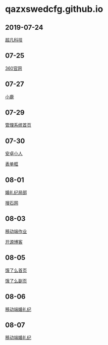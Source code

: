 # qazxswedcfg.github.io
## 2019-07-24
<a href="https://qazxswedcfg.github.io/超凡科技/html/超凡科技.html">超凡科技</a>

<h2>07-25</h2>
<a href="https://qazxswedcfg.github.io/360官网/html/360官网.html">360官网</a>

<h2>07-27</h2>
<a href="https://qazxswedcfg.github.io/work-xiaolu/html/xiaolu.html">小鹿</a>

<h2>07-29</h2>
<a href="https://qazxswedcfg.github.io/work/index.html">管理系统首页</a>

<h2>07-30</h2>
<a href="https://qazxswedcfg.github.io/code/html/安卓小小人.html">安卓小人</a>

<a href="https://qazxswedcfg.github.io/code/html/表单框.html">表单框</a>

<h2>08-01</h2>
<a href="https://qazxswedcfg.github.io/hunliji/index.html">婚礼纪局部</a>

<a href="https://qazxswedcfg.github.io/soushi/index.html">搜石网</a>

<h2>08-03</h2>

<a href="https://qazxswedcfg.github.io/allpyra/index.html">移动端作业</a>

<a href="https://qazxswedcfg.github.io/开源博客/index.html">开源博客</a>

<h2>08-05</h2>

<a href="https://qazxswedcfg.github.io/elm/index.html">饿了么首页</a>

<a href="https://qazxswedcfg.github.io/elm/html/work02.html">饿了么副页</a>

<h2>08-06</h2>

<a href="https://qazxswedcfg.github.io/移动端-婚礼纪/index.html">移动端婚礼纪</a>

<h2>08-07</h2>

<a href="https://qazxswedcfg.github.io/京东移动端/index.html">移动端婚礼纪</a>